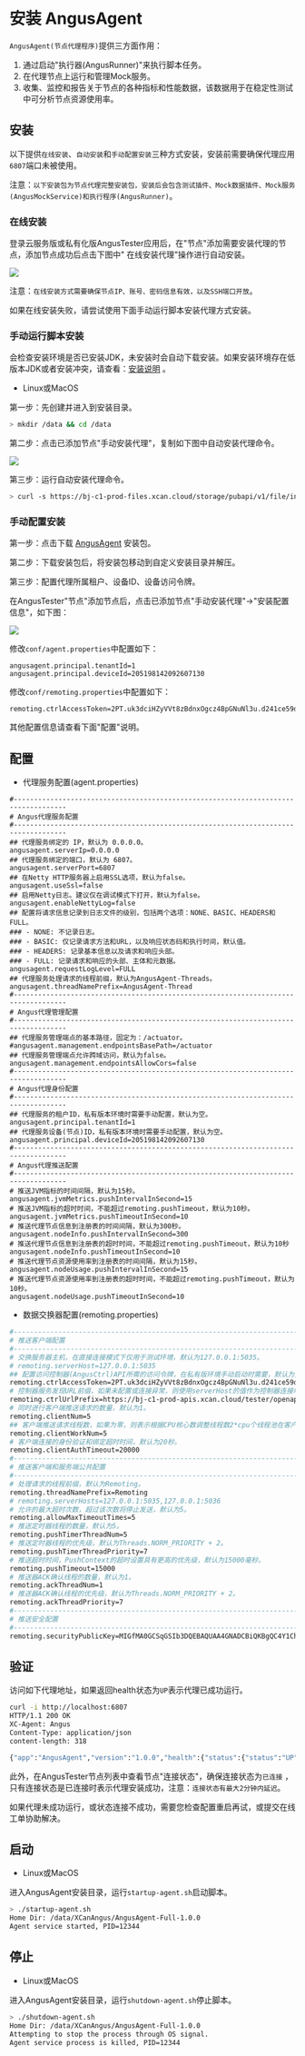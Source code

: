 # 安装 AngusAgent

`AngusAgent(节点代理程序)`提供三方面作用：

1. 通过启动"执行器(AngusRunner)"来执行脚本任务。
2. 在代理节点上运行和管理Mock服务。
3. 收集、监控和报告关于节点的各种指标和性能数据，该数据用于在稳定性测试中可分析节点资源使用率。

## 安装

以下提供`在线安装`、`自动安装`和`手动配置安装`三种方式安装，安装前需要确保代理应用`6807`端口未被使用。

注意：`以下安装包为节点代理完整安装包，安装后会包含测试插件、Mock数据插件、Mock服务(AngusMockService)和执行程序(AngusRunner)`。

### 在线安装

登录云服务版或私有化版AngusTester应用后，在"节点"添加需要安装代理的节点，添加节点成功后点击下图中"
在线安装代理"操作进行自动安装。

![](https://bj-c1-prod-files.xcan.cloud/storage/pubapi/v1/file/G03-01.png?fid=203622539782521085&fpt=9mMoqrYs4vB2iSeHogBklaDMiyfJt8a6E2kfUW7a)

注意：`在线安装方式需要确保节点IP、账号、密码信息有效，以及SSH端口开放`。

如果在线安装失败，请尝试使用下面手动运行脚本安装代理方式安装。

### 手动运行脚本安装

会检查安装环境是否已安装JDK，未安装时会自动下载安装。如果安装环境存在低版本JDK或者安装冲突，请查看：[安装说明](https://www.xcan.cloud/help/doc/205509853639082016?c=206089938364530730) 。

- Linux或MacOS

第一步：先创建并进入到安装目录。

```bash
> mkdir /data && cd /data
```

第二步：点击已添加节点"手动安装代理"，复制如下图中自动安装代理命令。

![](https://bj-c1-prod-files.xcan.cloud/storage/pubapi/v1/file/G03-02.png?fid=203622614944448724&fpt=yGZLwaG4wrAixwwjbZADCUMoRIMB8bXsdt0LIgHV)

第三步：运行自动安装代理命令。

```bash
> curl -s https://bj-c1-prod-files.xcan.cloud/storage/pubapi/v1/file/install-agent.sh?fid=245588291569582089 | bash -s 1.0.0 103622614944448579 'https://bj-c1-prod-apis.xcan.cloud/tester/openapi2p/v1/ctrl/discovery' 2PT.uk3dciHZyVVt8zBdnxOgcz4BpGNuNl3u.d241ce59daa19ns51b2e6528a3dcf7ab5 1 205198142092607130
```

### 手动配置安装

第一步：点击下载 [AngusAgent](https://bj-c1-prod-files.xcan.cloud/storage/pubapi/v1/file/AngusAgent-Full-1.0.0.zip?fid=248565189237014528) 安装包。

第二步：下载安装包后，将安装包移动到自定义安装目录并解压。

第三步：配置代理所属租户、设备ID、设备访问令牌。

在AngusTester"节点"添加节点后，点击已添加节点"手动安装代理"->"安装配置信息"，如下图：

![](https://bj-c1-prod-files.xcan.cloud/storage/pubapi/v1/file/G03-03.png?fid=203622614944448726&fpt=1kdKU5aTaUhlmEBDsWmrxmXd0QmbEsdAeqA0f0HV)

修改`conf/agent.properties`中配置如下：

```properties
angusagent.principal.tenantId=1
angusagent.principal.deviceId=205198142092607130
```

修改`conf/remoting.properties`中配置如下：

```properties
remoting.ctrlAccessToken=2PT.uk3dciHZyVVt8zBdnxOgcz4BpGNuNl3u.d241ce59daa19ns51b2e6528a3dcf7ab5
```

其他配置信息请查看下面"配置"说明。

## 配置

- 代理服务配置(agent.properties)

```
#-----------------------------------------------------------------------------------
# Angus代理服务配置
#-----------------------------------------------------------------------------------
## 代理服务绑定的 IP，默认为 0.0.0.0。
angusagent.serverIp=0.0.0.0
## 代理服务绑定的端口，默认为 6807。
angusagent.serverPort=6807
## 在Netty HTTP服务器上启用SSL选项，默认为false。
angusagent.useSsl=false
## 启用Netty日志。建议仅在调试模式下打开，默认为false。
angusagent.enableNettyLog=false
## 配置将请求信息记录到日志文件的级别，包括两个选项：NONE、BASIC、HEADERS和FULL。
### - NONE: 不记录日志。
### - BASIC: 仅记录请求方法和URL，以及响应状态码和执行时间，默认值。
### - HEADERS: 记录基本信息以及请求和响应头部。
### - FULL: 记录请求和响应的头部、主体和元数据。
angusagent.requestLogLevel=FULL
## 代理服务处理请求的线程前缀，默认为AngusAgent-Threads。
angusagent.threadNamePrefix=AngusAgent-Thread
#-----------------------------------------------------------------------------------
# Angus代理管理配置
#-----------------------------------------------------------------------------------
## 代理服务管理端点的基本路径，固定为：/actuator。
#angusagent.management.endpointsBasePath=/actuator
## 代理服务管理端点允许跨域访问，默认为false。
angusagent.management.endpointsAllowCors=false
#-----------------------------------------------------------------------------------
# Angus代理身份配置
#-----------------------------------------------------------------------------------
## 代理服务的租户ID，私有版本环境时需要手动配置，默认为空。
angusagent.principal.tenantId=1
## 代理服务设备(节点)ID，私有版本环境时需要手动配置，默认为空。
angusagent.principal.deviceId=205198142092607130
#-----------------------------------------------------------------------------------
# Angus代理推送配置
#-----------------------------------------------------------------------------------
# 推送JVM指标的时间间隔，默认为15秒。
angusagent.jvmMetrics.pushIntervalInSecond=15
# 推送JVM指标的超时时间，不能超过remoting.pushTimeout，默认为10秒。
angusagent.jvmMetrics.pushTimeoutInSecond=10
# 推送代理节点信息到注册表的时间间隔，默认为300秒。
angusagent.nodeInfo.pushIntervalInSecond=300
# 推送代理节点信息到注册表的超时时间，不能超过remoting.pushTimeout，默认为10秒
angusagent.nodeInfo.pushTimeoutInSecond=10
# 推送代理节点资源使用率到注册表的时间间隔，默认为15秒。
angusagent.nodeUsage.pushIntervalInSecond=15
# 推送代理节点资源使用率到注册表的超时时间，不能超过remoting.pushTimeout，默认为10秒。
angusagent.nodeUsage.pushTimeoutInSecond=10
```

- 数据交换器配置(remoting.properties)

```bash
#-----------------------------------------------------------------------------------
# 推送客户端配置
#-----------------------------------------------------------------------------------
# 交换服务器主机，在直接连接模式下仅用于测试环境，默认为127.0.0.1:5035。
# remoting.serverHost=127.0.0.1:5035
## 配置访问控制器(AngusCtrl)API所需的访问令牌，在私有版环境手动启动时需要，默认为空。
remoting.ctrlAccessToken=2PT.uk3dciHZyVVt8zBdnxOgcz4BpGNuNl3u.d241ce59daa19ns51b2e6528a3dcf7ab5
# 控制器服务发现URL前缀，如果未配置或连接异常，则使用serverHost的值作为控制器连接地址。
remoting.ctrlUrlPrefix=https://bj-c1-prod-apis.xcan.cloud/tester/openapi2p/v1/ctrl/discovery
# 同时进行客户端推送请求的数量，默认为1。
remoting.clientNum=5
## 客户端推送请求线程数，如果为零，则表示根据CPU核心数调整线程数2*cpu个线程池在客户端上运行，默认为1。
remoting.clientWorkNum=5
# 客户端连接的身份验证和绑定超时时间，默认为20秒。
remoting.clientAuthTimeout=20000
#-----------------------------------------------------------------------------------
# 推送客户端和服务端公共配置
#-----------------------------------------------------------------------------------
# 处理请求的线程前缀，默认为Remoting。
remoting.threadNamePrefix=Remoting
# remoting.serverHosts=127.0.0.1:5035,127.0.0.1:5036
# 允许的最大超时次数，超过该次数将停止发送，默认为5。
remoting.allowMaxTimeoutTimes=5
# 推送定时器线程的数量，默认为5。
remoting.pushTimerThreadNum=5
# 推送定时器线程的优先级，默认为Threads.NORM_PRIORITY + 2。
remoting.pushTimerThreadPriority=7
# 推送超时时间，PushContext的超时设置具有更高的优先级，默认为15000毫秒。
remoting.pushTimeout=15000
# 推送器ACK确认线程的数量，默认为1。
remoting.ackThreadNum=1
# 推送器ACK确认线程的优先级，默认为Threads.NORM_PRIORITY + 2。
remoting.ackThreadPriority=7
#-----------------------------------------------------------------------------------
# 推送安全配置
#-----------------------------------------------------------------------------------
remoting.securityPublicKey=MIGfMA0GCSqGSIb3DQEBAQUAA4GNADCBiQKBgQC4Y1ChYPYPDKuKbawHF4Go9Ewp54eB39czWY2h9XcTs24jXkvmR6dHg06Zj0intj/HLsTHa+FEy14yLE6JYH3dd9qHqCRiMXKktm7g3EceA5mehbbgqDs8jxet7chQz56v925pHsl1z82OIzpJXhXgChQd5HXY5OKYaWvFvbyYWwIDAQAB
```

## 验证

访问如下代理地址，如果返回health状态为`UP`表示代理已成功运行。

```bash
curl -i http://localhost:6807
HTTP/1.1 200 OK
XC-Agent: Angus
Content-Type: application/json
content-length: 318

{"app":"AngusAgent","version":"1.0.0","health":{"status":{"status":"UP"}},"uptime":"583846816","home":"/data/XCanAngus/AngusAgent-Full-1.0.0/","principal":{"principal.deviceId":"205198142092607130","principal.tenantId":"1"},"server":{"port":6807,"ip":"0.0.0.0"},"diskSpace":{"total":"63278391296","used":"4842176512"}}
```

此外，在AngusTester节点列表中查看节点"连接状态"，确保连接状态为`已连接`
，只有连接状态是已连接时表示代理安装成功，注意：`连接状态有最大2分钟内延迟`。

如果代理未成功运行，或状态连接不成功，需要您检查配置重启再试，或提交在线工单协助解决。

## 启动

- Linux或MacOS

进入AngusAgent安装目录，运行`startup-agent.sh`启动脚本。

```bash
> ./startup-agent.sh
Home Dir: /data/XCanAngus/AngusAgent-Full-1.0.0
Agent service started, PID=12344
```

## 停止

- Linux或MacOS

进入AngusAgent安装目录，运行`shutdown-agent.sh`停止脚本。

```bash
> ./shutdown-agent.sh
Home Dir: /data/XCanAngus/AngusAgent-Full-1.0.0
Attempting to stop the process through OS signal.
Agent service process is killed, PID=12344
```

